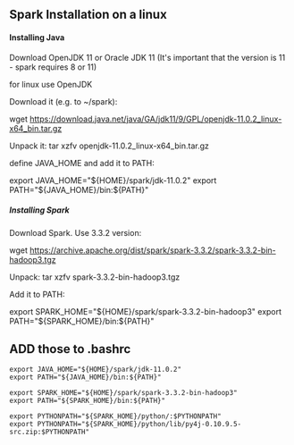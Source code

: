 ## Spark Installation on a linux 

#### Installing Java
Download OpenJDK 11 or Oracle JDK 11 (It's important that the version is 11 - spark requires 8 or 11)

for linux use OpenJDK

Download it (e.g. to ~/spark):

wget https://download.java.net/java/GA/jdk11/9/GPL/openjdk-11.0.2_linux-x64_bin.tar.gz

Unpack it:
tar xzfv openjdk-11.0.2_linux-x64_bin.tar.gz

define JAVA_HOME and add it to PATH:

export JAVA_HOME="${HOME}/spark/jdk-11.0.2" 
export PATH="${JAVA_HOME}/bin:${PATH}" 


##### Installing Spark
Download Spark. Use 3.3.2 version:

wget https://archive.apache.org/dist/spark/spark-3.3.2/spark-3.3.2-bin-hadoop3.tgz

Unpack:
tar xzfv spark-3.3.2-bin-hadoop3.tgz

Add it to PATH:

export SPARK_HOME="${HOME}/spark/spark-3.3.2-bin-hadoop3" 
export PATH="${SPARK_HOME}/bin:${PATH}" 

## ADD those to .bashrc 
```
export JAVA_HOME="${HOME}/spark/jdk-11.0.2"
export PATH="${JAVA_HOME}/bin:${PATH}"

export SPARK_HOME="${HOME}/spark/spark-3.3.2-bin-hadoop3"
export PATH="${SPARK_HOME}/bin:${PATH}"

export PYTHONPATH="${SPARK_HOME}/python/:$PYTHONPATH"
export PYTHONPATH="${SPARK_HOME}/python/lib/py4j-0.10.9.5-src.zip:$PYTHONPATH"
```